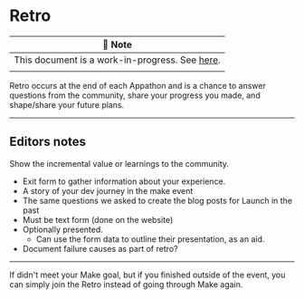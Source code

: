 # Retro

| **🚧 Note** |
| --- |
| This document is a work-in-progress. See [here](https://github.com/WindowsAppCommunity/meta/issues/4). |
| |

Retro occurs at the end of each Appathon and is a chance to answer questions from the community, share your progress you made, and shape/share your future plans.

---

## Editors notes

Show the incremental value or learnings to the community.

- Exit form to gather information about your experience.
- A story of your dev journey in the make event
- The same questions we asked to create the blog posts for Launch in the past
- Must be text form (done on the website)
- Optionally presented.
  - Can use the form data to outline their presentation, as an aid.
- Document failure causes as part of retro?

---

If didn't meet your Make goal, but if you finished outside of the event, you can simply join the Retro instead of going through Make again.
